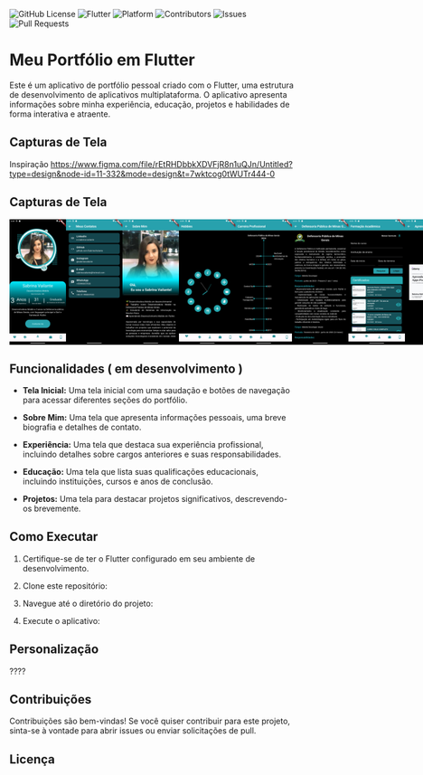 ![GitHub License](https://img.shields.io/badge/license-MIT-green)
![Flutter](https://img.shields.io/badge/Flutter-2.10.1-blue)
![Platform](https://img.shields.io/badge/platform-Android%20%7C%20iOS-lightgrey)
![Contributors](https://img.shields.io/github/contributors/yourusername/gerador-de-aleatorios)
![Issues](https://img.shields.io/github/issues/yourusername/gerador-de-aleatorios)
![Pull Requests](https://img.shields.io/github/issues-pr/yourusername/gerador-de-aleatorios)
# Meu Portfólio em Flutter

Este é um aplicativo de portfólio pessoal criado com o Flutter, uma estrutura de desenvolvimento de aplicativos multiplataforma. O aplicativo apresenta informações sobre minha experiência, educação, projetos e habilidades de forma interativa e atraente.

## Capturas de Tela

Inspiração
https://www.figma.com/file/rEtRHDbbkXDVFjR8n1uQJn/Untitled?type=design&node-id=11-332&mode=design&t=7wktcog0tWUTr444-0

## Capturas de Tela
<div style="display:flex; justify-content:space-around;">
<img src="assets/screens/Perfil.png" alt="Screenshot 1" width="100"/>
<img src="assets/screens/contatos.png" alt="Screenshot 2" width="100"/>
<img src="assets/screens/sobremim.png" alt="Screenshot 3" width="100"/>
<img src="assets/screens/hobbies.png" alt="Screenshot 4" width="100"/>
<img src="assets/screens/JornadaProfissional.png" alt="Screenshot 5" width="100"/>
<img src="assets/screens/experienciaDetalhes.png" alt="Screenshot 6" width="100"/>
<img src="assets/screens/formacaoAcademica.png" alt="Screenshot 7" width="100"/>
<img src="assets/screens/certificadosDetalhes.png" alt="Screenshot 8" width="100"/>
<img src="assets/screens/projetos.png" alt="Screenshot 9" width="100"/>
<img src="assets/screens/projetosDetalhes.png" alt="Screenshot 10" width="100"/>
</div>


## Funcionalidades ( em desenvolvimento )

- **Tela Inicial:** Uma tela inicial com uma saudação e botões de navegação para acessar diferentes seções do portfólio.

- **Sobre Mim:** Uma tela que apresenta informações pessoais, uma breve biografia e detalhes de contato.

- **Experiência:** Uma tela que destaca sua experiência profissional, incluindo detalhes sobre cargos anteriores e suas responsabilidades.

- **Educação:** Uma tela que lista suas qualificações educacionais, incluindo instituições, cursos e anos de conclusão.

- **Projetos:** Uma tela para destacar projetos significativos, descrevendo-os brevemente.

## Como Executar

1. Certifique-se de ter o Flutter configurado em seu ambiente de desenvolvimento.

2. Clone este repositório:

3. Navegue até o diretório do projeto:

4. Execute o aplicativo:

## Personalização

????

## Contribuições

Contribuições são bem-vindas! Se você quiser contribuir para este projeto, sinta-se à vontade para abrir issues ou enviar solicitações de pull.

## Licença




